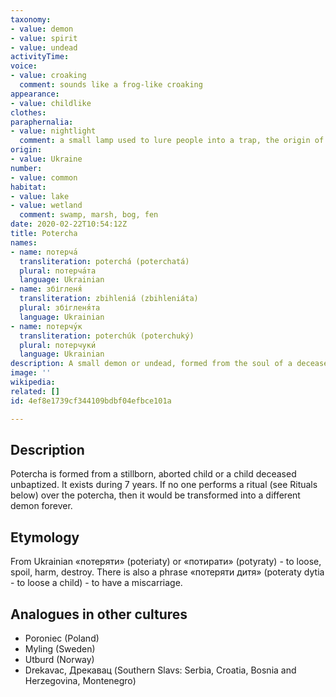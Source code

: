 ```yaml
---
taxonomy:
- value: demon
- value: spirit
- value: undead
activityTime:
voice:
- value: croaking
  comment: sounds like a frog-like croaking
appearance:
- value: childlike
clothes:
paraphernalia:
- value: nightlight
  comment: a small lamp used to lure people into a trap, the origin of will-o'-the-wisp or ignis fatuus
origin:
- value: Ukraine
number:
- value: common
habitat:
- value: lake
- value: wetland
  comment: swamp, marsh, bog, fen
date: 2020-02-22T10:54:12Z
title: Potercha
names:
- name: потерча́
  transliteration: poterchá (poterchatá)
  plural: потерча́та
  language: Ukrainian
- name: збігленя́
  transliteration: zbihleniá (zbihleniáta)
  plural: збігленя́та
  language: Ukrainian
- name: потерчу́к
  transliteration: poterchúk (poterchuký)
  plural: потерчуки́
  language: Ukrainian
description: A small demon or undead, formed from the soul of a deceased child
image: ''
wikipedia: 
related: []
id: 4ef8e1739cf344109bdbf04efbce101a

---
```

## Description

Potercha is formed from a stillborn, aborted child or a child deceased unbaptized. It exists during 7 years. If no one performs a ritual (see Rituals below) over the potercha, then it would be transformed into a different demon forever.

## Etymology

From Ukrainian «потеряти» (poteriaty) or «потирати» (potyraty) - to loose, spoil, harm, destroy. There is also a phrase «потеряти дитя» (poteraty dytia - to loose a child) - to have a miscarriage.

## Analogues in other cultures

* Poroniec (Poland)
* Myling (Sweden)
* Utburd (Norway)
* Drekavac, Дрекавац (Southern Slavs: Serbia, Croatia, Bosnia and Herzegovina, Montenegro)